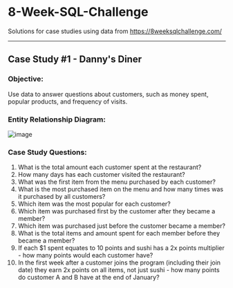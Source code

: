 # 8-Week-SQL-Challenge
Solutions for case studies using data from https://8weeksqlchallenge.com/

***

## Case Study #1 - Danny's Diner

### Objective:
Use data to answer questions about customers, such as money spent, popular products, and frequency of visits.


### Entity Relationship Diagram:

![image](https://user-images.githubusercontent.com/130705459/232967453-3cf780dc-3357-46df-9b2d-fa73ad576ce2.png)


### Case Study Questions:
1. What is the total amount each customer spent at the restaurant?
2. How many days has each customer visited the restaurant?
3. What was the first item from the menu purchased by each customer?
4. What is the most purchased item on the menu and how many times was it purchased by all customers?
5. Which item was the most popular for each customer?
6. Which item was purchased first by the customer after they became a member?
7. Which item was purchased just before the customer became a member?
8. What is the total items and amount spent for each member before they became a member?
9. If each $1 spent equates to 10 points and sushi has a 2x points multiplier - how many points would each customer have?
10. In the first week after a customer joins the program (including their join date) they earn 2x points on all items, not just sushi - how many points do customer A and B have at the end of January?
